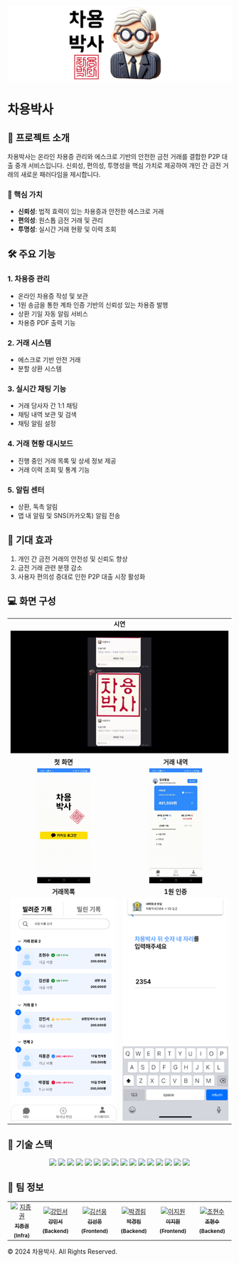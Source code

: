 <p align="center">
  <img src="./asset/ChayongBanner.png" width="1000"alt="차용박사 로고">
</p>

# 차용박사

## 📌 프로젝트 소개

차용박사는 온라인 차용증 관리와 에스크로 기반의 안전한 금전 거래를 결합한 P2P 대출 중개 서비스입니다. 신뢰성, 편의성, 투명성을 핵심 가치로 제공하여 개인 간 금전 거래의 새로운 패러다임을 제시합니다.

### 🌟 핵심 가치

- **신뢰성**: 법적 효력이 있는 차용증과 안전한 에스크로 거래
- **편의성**: 원스톱 금전 거래 및 관리
- **투명성**: 실시간 거래 현황 및 이력 조회

## 🛠 주요 기능

### 1. 차용증 관리

- 온라인 차용증 작성 및 보관
- 1원 송금을 통한 계좌 인증 기반의 신뢰성 있는 차용증 발행
- 상환 기일 자동 알림 서비스
- 차용증 PDF 출력 기능

### 2. 거래 시스템

- 에스크로 기반 안전 거래
- 분할 상환 시스템

### 3. 실시간 채팅 기능

- 거래 당사자 간 1:1 채팅
- 채팅 내역 보관 및 검색
- 채팅 알림 설정

### 4. 거래 현황 대시보드

- 진행 중인 거래 목록 및 상세 정보 제공
- 거래 이력 조회 및 통계 기능

### 5. 알림 센터

- 상환, 독촉 알림
- 앱 내 알림 및 SNS(카카오톡) 알림 전송

## 🚀 기대 효과

1. 개인 간 금전 거래의 안전성 및 신뢰도 향상
2. 금전 거래 관련 분쟁 감소
3. 사용자 편의성 증대로 인한 P2P 대출 시장 활성화

## :computer: 화면 구성

<table>
  <tr>
    <td align="center" colspan="2"><b>시연</b></td>
  </tr>
  <tr>
    <td align="center" colspan="2">
      <img src="./asset/차용증배속.gif" width="100%">
    </td>
  </tr>
  <tr>
    <td align="center"><b>첫 화면</b></td>
    <td align="center"><b>거래 내역</b></td>
  </tr>
  <tr>
    <td align="center">
      <img src="./asset/login.gif" width="50%">
    </td>
    <td align="center">
      <img src="./asset/mypage.gif" width="50%">
    </td>
  </tr>
  <tr>
    <td align="center"><b>거래목록</b></td>
    <td align="center"><b>1원 인증</b></td>
  </tr>
  <tr>
    <td align="center">
      <img src="./asset/main.png" height="500px">
    </td>
    <td align="center">
      <img src="./asset/cert.png"  height="500px">
    </td>
  </tr>
</table>

## 🔧 기술 스택

<p align="center">
<img src="https://img.shields.io/badge/java-007396?style=for-the-badge&logo=OpenJDK&logoColor=white">
<img src="https://img.shields.io/badge/springboot-6DB33F?style=for-the-badge&logo=springboot&logoColor=white">
<img src="https://img.shields.io/badge/Spring Security-6DB33F?style=for-the-badge&logo=Spring Security&logoColor=white">
<img src="https://img.shields.io/badge/MySQL-4479A1?style=for-the-badge&logo=MySQL&logoColor=white">
<img src="https://img.shields.io/badge/nginx-%23009639.svg?style=for-the-badge&logo=nginx&logoColor=white">
<img src="https://img.shields.io/badge/docker-%230db7ed.svg?style=for-the-badge&logo=docker&logoColor=white">
<img src="https://img.shields.io/badge/Amazon%20EC2-FF9900?style=for-the-badge&logo=Amazon%20EC2&logoColor=white">
<img src="https://img.shields.io/badge/grafana-%23F46800.svg?style=for-the-badge&logo=grafana&logoColor=white">
<img src="https://img.shields.io/badge/Node.js-339933?style=for-the-badge&logo=Node.js&logoColor=white">
<img src="https://img.shields.io/badge/HTML5-E34F26?style=for-the-badge&logo=HTML5&logoColor=white">
<img src="https://img.shields.io/badge/CSS3-1572B6?style=for-the-badge&logo=CSS3&logoColor=white">
<img src="https://img.shields.io/badge/JavaScript-F7DF1E?style=for-the-badge&logo=JavaScript&logoColor=white">
<img src="https://img.shields.io/badge/React-61DAFB?style=for-the-badge&logo=React&logoColor=white">
<img src="https://img.shields.io/badge/Express-000000?style=for-the-badge&logo=Express&logoColor=white"/>
<img src="https://img.shields.io/badge/MongoDB-47A248?style=for-the-badge&logo=MongoDB&logoColor=white"/>
<img src="https://img.shields.io/badge/Typescript-3178C6?style=for-the-badge&logo=Typescript&logoColor=white"/>
</p>

## 👥 팀 정보

<table>
  <tr>
    <td align="center">
      <a href="https://github.com/jijongkwon">
        <img src="https://github.com/jijongkwon.png" width="110px;" alt="지종권"/>
        <br />
        <sub><b>지종권(Infra)</b></sub>
      </a>
    </td>
    <td align="center">
      <a href="https://github.com/cjo5929">
        <img src="https://github.com/cjo5929.png" width="110px;" alt="강민서"/>
        <br />
        <sub><b>강민서(Backend)</b></sub>
      </a>
    </td>
    <td align="center">
      <a href="https://github.com/LineHero">
        <img src="https://github.com/LineHero.png" width="110px;" alt="김선웅"/>
        <br />
        <sub><b>김선웅(Frontend)</b></sub>
      </a>
    </td>
    <td align="center">
      <a href="https://github.com/g16rim">
        <img src="https://github.com/g16rim.png" width="110px;" alt="박경림"/>
        <br />
        <sub><b>박경림(Backend)</b></sub>
      </a>
    </td>
    <td align="center">
      <a href="https://github.com/LEEJW1953">
        <img src="https://github.com/LEEJW1953.png" width="110px;" alt="이지원"/>
        <br />
        <sub><b>이지원(Frontend)</b></sub>
      </a>
    </td>
    <td align="center">
      <a href="https://github.com/HyunSoo730">
        <img src="https://github.com/HyunSoo730.png" width="110px;" alt="조현수"/>
        <br />
        <sub><b>조현수(Backend)</b></sub>
      </a>
    </td>
  </tr>
</table>

© 2024 차용박사. All Rights Reserved.
